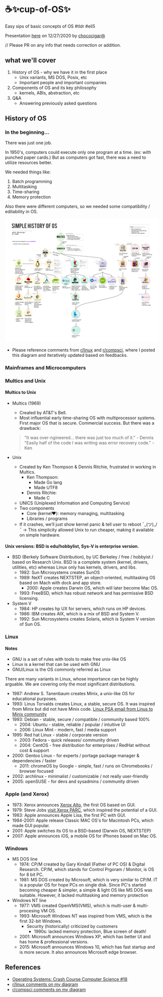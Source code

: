 # ☕✨cup-of-OS✨
Easy sips of basic concepts of OS #tldr #eli5

Presentation [here](https://docs.google.com/presentation/d/1ya2-NfS2mJQ-V4qFdMmBMXSjMTHaSbZGE-x8RvJ-wiM/edit?usp=sharing) on 12/27/2020 by [chococigar@](https://github.com/chococigar)

// Please PR on any info that needs correction or addition.

## what we'll cover
1. History of OS - why we have it in the first place
    - Unix variants,  MS DOS, Posix, etc
    - Important people and important companies
2. Components of OS and its key philosophy
    - kernels, ABIs, abstraction, etc
3. Q&A
    - Answering previously asked questions

## History of OS

### In the beginning...
There was just one job.

In 1950's, computers could execute only one program at a time. (ex: with punched paper cards.)
But as computers got fast, there was a need to utilize resources better.

We needed things like: 
1. Batch programming
2. Multitasking
3. Time-sharing
4. Memory protection

Also there were different computers, so we needed some compatibility / editability in OS.

![history_of_os.png](../img/history_of_os.png)

* Please reference comments from [r/linux](https://www.reddit.com/r/linux/comments/kporah/i_made_a_simple_diagram_on_history_of_os_feel/) and [r/compsci](https://www.reddit.com/r/compsci/comments/kposlx/i_made_a_simple_diagram_on_history_of_os_feel/), where I posted this diagram and iteratively updated based on feedbacks.


### Mainframes and Microcomputers

### Multics and Unix
#### Multics to Unix
* Multics (1969)
    * Created by AT&T's Bell.
    * Most influential early time-sharing OS with multiprocessor systems. First major OS that is secure. Commercial success. But there was a drawback:
    > "It was over-ngineered... there was just too much of it." - Dennis
    > "Easily half of the code I was writing was error recovery code." - Ken 

* Unix
    * Created by Ken Thompson & Dennis Ritchie, frustrated in working in Multics.
        * Ken Thompson: 
            * Made Go lang
            * Made UTF8
        * Dennis Ritchie: 
            * Made C
    * UNICS (Uniplexed Information and Computing Service)
    * Two components
        * Core (kernel❤️): memory managing, multitasking
        * Libraries / programs
    * If it crashes, we’ll just show kernel panic & tell user to reboot ¯\_(ツ)_/¯
        → This simplicity allowed Unix to run cheaper, making it available on simple hardware.
        
#### Unix versions: BSD is edu/hobbylist, Sys-V is enterprise version.
 * BSD (Berkely Software Distribution), by UC Berkeley / free / hobbyist / based on Research Unix. BSD is a complete system (kernel, drivers, utilities, etc) whereas Linux only has kernels, drivers, and libs.
    * 1982: Sun Microsystems creates SunOS
    * 1989: NeXT creates NEXTSTEP, an object-oriented, multitasking OS based on Mach with dock and app store.
        * 2000: Apple creates Darwin OS, which will later become Mac OS.
    * 1993: FreeBSD, which has robust network and has permissive BSD licensing.
 * System V
    * 1984: HP creates hp UX for servers, which runs on HP devices.
    * 1986: IBM creates AIX, which is a mix of BSD and System V.
    * 1992: Sun Microsystems creates Solaris, which is System V version of Sun OS.
 
### Linux

#### Notes
* GNU is a set of rules with tools to make free unix-like OS
* Linux is a kernel that can be used with GNU
* GNU/Linux is the OS commonly referred as Linux

There are many variants in Linux, whose importance can be highly arguable. We are covering only the most significant distributions.
* 1987: Andrew S. Tanenbaum creates Minix, a unix-like OS for educational purposes.
* 1993: Linus Torvalds creates Linux, a stable, secure OS. It was inspired from Minix but did not have Minix code. [Linux PSA email from Linus to Minix community](https://images.techhive.com/images/article/2016/08/linus-original-email-1-100678574-large.jpg)
* 1993: Debian - stable, secure / compatible / community based 100%
    * 2004: Ubuntu - stable, reliable / popular / intuitive UI
    * 2006: Linux Mint - modern, fast / media support
* 1995: Red hat Linux - stable / corporate version 
    * 2003: Fedora - quick releases/ community driven
    * 2004: CentOS - free distribution for enterprises / RedHat without cost & support
* 2000: Gentoo Linux - for experts / portage package manager & dependencies / faster
    * 2011: chromeOS by Google - simple, fast / runs on Chromebooks / browser focused
* 2002: archlinux - minimalist / customizable / not really user-friendly
* 2005: openSUSE - for devs and sysadmins / community driven


### Apple (and Xerox)
* 1973: Xerox announces [Xerox Alto](https://history-computer.com/xerox-alto-complete-history-of-the-xerox-alto-computer/), the first OS based on GUI.
* 1979: Steve Jobs [visit Xerox PARC](https://web.stanford.edu/dept/SUL/sites/mac/parc.html), which inspired the potential of a GUI.
* 1983: Apple announces Apple Lisa, the first PC with GUI.
* 1984-2001: Apple release Classic MAC OS's for Macintosh PCs, which made GUI popular.
* 2001: Apple switches its OS to a BSD-based (Darwin OS, NEXTSTEP)
* 2007: Apple announces iOS, a mobile OS for iPhones based on Mac OS.

### Windows
* MS DOS line
    * 1974: CP/M created by Gary Kindall (Father of PC OS) & Digital Research. CP/M, which stands for Control Prgoram / Monitor, is OS for 8 bit PC. 
    * 1981: MS DOS created by Microsoft, which is very similar to CP/M. IT is a popular OS for hope PCs on single disk. Since PC's started becoming cheaper & simpler, a simple & light OS like MS DOS was suitable. However, it lacked multitasking and memory protection
* Windows NT line
    * 1977: VMS created OpenVMS(VMS), which is multi-user & multi-procesing VM OS.
    * 1993: Microsoft Windows NT was inspired from VMS, which is the first 32-bit Windows.
        * Security (historically) criticized by customers
            * 1990s: lacked memory protection, Blue screen of death!
    * 2001: Microsoft announces Windows XP, which has better UI and has home & professional versions.
    * 2015: Microsoft announces Windows 10, which has fast startup and is more secure. It also announces Microsoft edge browser.
       


## References
* [Operating Systems: Crash Course Computer Science #18](https://youtu.be/26QPDBe-NB8)
* [r/linux comments on my diagram](https://www.reddit.com/r/linux/comments/kporah/i_made_a_simple_diagram_on_history_of_os_feel/)
* [r/compsci comments on my diagram](https://www.reddit.com/r/compsci/comments/kposlx/i_made_a_simple_diagram_on_history_of_os_feel/)
